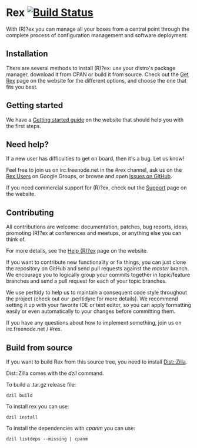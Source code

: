 # Rex [![Build Status](http://build.rexify.org/buildStatus/icon?job=Master%20branch)](https://build.rexify.org/view/Local%20Tests/job/Master%20branch/)

With (R)?ex you can manage all your boxes from a central point through the complete process of configuration management and software deployment.

## Installation

There are several methods to install (R)?ex: use your distro's package manager, download it from CPAN or build it from source. Check out the [Get Rex](http://www.rexify.org/get/index.html) page on the website for the different options, and choose the one that fits you best.

## Getting started

We have a [Getting started guide](http://www.rexify.org/howtos/start.html) on the website that should help you with the first steps.

## Need help?

If a new user has difficulties to get on board, then it's a bug. Let us know!

Feel free to join us on irc.freenode.net in the #rex channel, ask us on the [Rex Users](https://groups.google.com/group/rex-users/) on Google Groups, or browse and open [issues on GitHub](https://github.com/RexOps/Rex/issues).

If you need commercial support for (R)?ex, check out the [Support](http://www.rexify.org/support/index.html) page on the website.

## Contributing

All contributions are welcome: documentation, patches, bug reports, ideas, promoting (R)?ex at conferences and meetups, or anything else you can think of.

For more details, see the [Help (R)?ex](http://www.rexify.org/contribute/index.html) page on the website.

If you want to contribute new functionality or fix things, you can just clone the repository on GitHub and send pull requests against the *master* branch. We encourage you to logically group your commits together in topic/feature branches and send a pull request for each of your topic branches.

We use perltidy to help us to maintain a consequent code style throughout the project (check out our .perltidyrc for more details). We recommend setting it up with your favorite IDE or text editor, so you can apply formatting easily or even automatically to your changes before committing them.

If you have any questions about how to implement something, join us on irc.freenode.net / #rex.

## Build from source

If you want to build Rex from this source tree, you need to install [Dist::Zilla](https://metacpan.org/pod/Dist::Zilla).

Dist::Zilla comes with the *dzil* command.

To build a .tar.gz release file:
```
dzil build
```

To install rex you can use:
```
dzil install
```

To install the dependencies with *cpanm* you can use:
```
dzil listdeps --missing | cpanm
```

